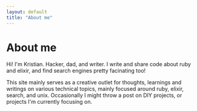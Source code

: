 ```yaml
---
layout: default
title: "About me"
---
```

# About me

Hi! I'm Kristian. Hacker, dad, and writer. I write and share code about ruby
and elixir, and find search engines pretty facinating too!

This site mainly serves as a creative outlet for thoughts, learnings and
writings on various technical topics, mainly focused around
ruby, elixir, search, and unix. Occasionally I might throw a post on DIY
projects, or projects I'm currently focusing on.
